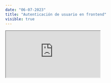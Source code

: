 ```yaml
---
date: "06-07-2023"
title: "Autenticación de usuario en frontend"
visible: true
---
```

<iframe src="https://www.youtube.com/embed/U2KiyfCvoQA" allowfullscreen></iframe>
